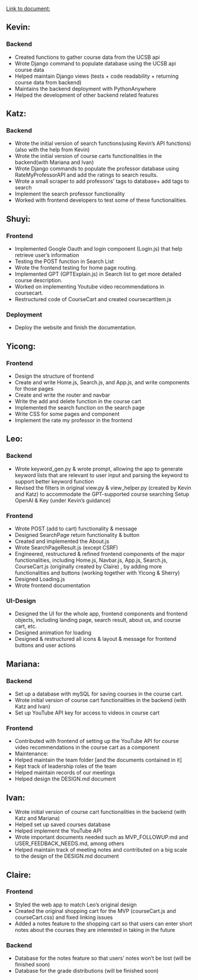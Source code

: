 [Link to document:](https://docs.google.com/document/d/10ZYk4dn_uY_zG9XWjFFz8PnQh_Z0nV4vykgIHrLIrwY/edit?usp=sharing)
## Kevin:
### Backend
- Created functions to gather course data from the UCSB api
- Wrote Django command to populate database using the UCSB api course data
- Helped maintain Django views (tests + code readability + returning course data from backend)
- Maintains the backend deployment with PythonAnywhere
- Helped the development of other backend related features


## Katz:
### Backend
- Wrote the initial version of search functions(using Kevin’s API functions)(also with the help from Kevin)
- Wrote the initial version of course carts functionalities in the backend(with Mariana and Ivan)
- Wrote Django commands to populate the professor database using RateMyProfessorAPI and add the ratings to search results.
- Wrote a small scraper to add professors’ tags to database+ add tags to search
- Implement the search professor functionality
- Worked with frontend developers to test some of these functionalities.

## Shuyi:
### Frontend
- Implemented Google Oauth and login component (Login.js) that help retrieve user’s information
- Testing the POST function in Search List
- Wrote the frontend testing for home page routing.
- Implemented GPT (GPTExplain.js) in Search list to get more detailed course description.
- Worked on implementing Youtube video recommendations in coursecart.
- Restructured code of CourseCart and created coursecartItem.js
  
### Deployment
- Deploy the website and finish the documentation.

## Yicong:
### Frontend
- Design the structure of frontend
- Create and write Home.js, Search.js, and App.js, and write components for those pages
- Create and write the router and navbar
- Write the add and delete function in the course cart
- Implemented the search function on the search page
- Write CSS for some pages and component
- Implement the rate my professor in the frontend

## Leo:
### Backend
- Wrote keyword_gen.py & wrote prompt, allowing the app to generate keyword lists that are relevant to user input and parsing the keyword to support better keyword function
- Revised the filters in original view.py & view_helper.py (created by Kevin and Katz) to accommodate the GPT-supported course searching
Setup OpenAI & Key (under Kevin’s guidance)

### Frontend
- Wrote POST (add to cart) functionality & message
- Designed SearchPage return functionality & button
- Created and implemented the About.js 
- Wrote SearchPageResult.js (except CSRF)
- Engineered, restructured & refined frontend components of the major functionalities, including Home.js, Navbar.js, App.js, Search.js, CourseCart.js (originally created by Claire) , by adding more functionalities and buttons (working together with Yicong & Sherry)
- Designed Loading.js
- Wrote frontend documentation
  
### UI-Design
- Designed the UI for the whole app, frontend components and frontend objects, including landing page, search result, about us, and course cart, etc.
- Designed animation for loading
- Designed & restructured all icons & layout & message for frontend buttons and user actions

## Mariana:
### Backend
- Set up a database with mySQL for saving courses in the course cart.
- Wrote initial version of course cart functionalities in the backend (with Katz and Ivan)
- Set up YouTube API key for access to videos in course cart

### Frontend
- Contributed with frontend of setting up the YouTube API for course video recommendations in the course cart as a component
- Maintenance:
- Helped maintain the team folder [and the documents contained in it]
- Kept track of leadership roles of the team
- Helped maintain records of our meetings
- Helped design the DESIGN.md document

## Ivan:
- Wrote initial version of course cart functionalities in the backend (with Katz and Mariana)
- Helped set up saved courses database
- Helped implement the YouTube API
- Wrote important documents needed such as MVP_FOLLOWUP.md and USER_FEEDBACK_NEEDS.md, among others
- Helped maintain track of meeting notes and contributed on a big scale to the design of the DESIGN.md document

## Claire:
### Frontend
- Styled the web app to match Leo’s original design
- Created the original shopping cart for the MVP (courseCart.js and courseCart.css) and fixed linking issues
- Added a notes feature to the shopping cart so that users can enter short notes about the courses they are interested in taking in the future

### Backend
- Database for the notes feature so that users’ notes won’t be lost (will be finished soon)
- Database for the grade distributions (will be finished soon)



